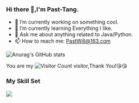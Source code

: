 


### Hi there 👋,I'm Past-Tang.

- 🔭 I’m currently working on something cool.
- 🌱 I’m currently learning Everything I like.
- 💬 Ask me about anything related to Java/Python.
- 📫 How to reach me: PastWill@163.com


![Anurag's GitHub stats](https://github-readme-stats.vercel.app/api?username=Past-Tang)

You are my ![Visitor Count](https://profile-counter.glitch.me/Past-Tang/count.svg) visitor,Thank You!:kissing_heart::kissing_heart:

### My Skill Set

![](https://img.shields.io/badge/Python-3776AB?style=for-the-badge&logo=python&logoColor=white)

